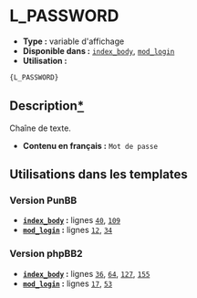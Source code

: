 # L_PASSWORD
* __Type :__ variable d'affichage
* __Disponible dans :__ [`index_body`](../tpl/var/index_body.md#readme), [`mod_login`](../tpl/var/mod_login.md#readme)
* __Utilisation :__

```html
{L_PASSWORD}
```

## Description[*](https://fa-tvars.appspot.com/var/L_PASSWORD)
Chaîne de texte.

* __Contenu en français :__ `Mot de passe`

## Utilisations dans les templates

### Version PunBB
* __[`index_body`](../tpl/var/index_body.md#readme) :__ lignes [`40`](../tpl/src/punbb/index_body.tpl#L40), [`109`](../tpl/src/punbb/index_body.tpl#L109)
* __[`mod_login`](../tpl/var/mod_login.md#readme) :__ lignes [`12`](../tpl/src/punbb/mod_login.tpl#L12), [`34`](../tpl/src/punbb/mod_login.tpl#L34)

### Version phpBB2
* __[`index_body`](../tpl/var/index_body.md#readme) :__ lignes [`36`](../tpl/src/subsilver/index_body.tpl#L36), [`64`](../tpl/src/subsilver/index_body.tpl#L64), [`127`](../tpl/src/subsilver/index_body.tpl#L127), [`155`](../tpl/src/subsilver/index_body.tpl#L155)
* __[`mod_login`](../tpl/var/mod_login.md#readme) :__ lignes [`17`](../tpl/src/subsilver/mod_login.tpl#L17), [`53`](../tpl/src/subsilver/mod_login.tpl#L53)